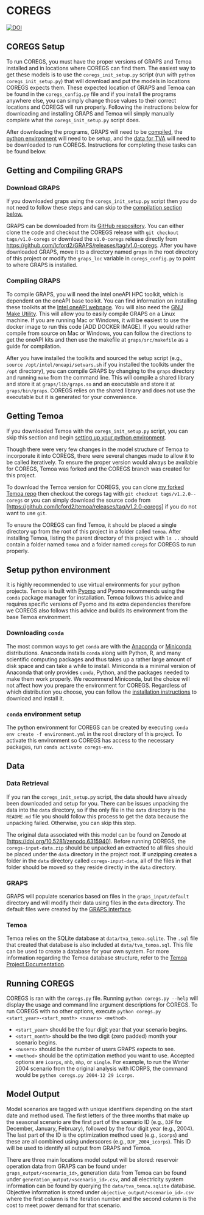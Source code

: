 # COREGS

[![DOI](https://zenodo.org/badge/455716754.svg)](https://zenodo.org/badge/latestdoi/455716754)

## COREGS Setup

To run COREGS, you must have the proper versions of GRAPS and Temoa installed and in locations where COREGS can find them.
The easiest way to get these models is to use the `coregs_init_setup.py` script (run with `python coregs_init_setup.py`) that will 
download and put the models in locations COREGS expects them.
These expected location of GRAPS and Temoa can be found in the `coregs_config.py` file and if you install the programs anywhere else,
you can simply change those values to their correct locations and COREGS will run properly.
Following the instructions below for downloading and installing GRAPS and Temoa will simply manually complete what the `coregs_init_setup.py` script does.

After downloading the programs, GRAPS will need to be [compiled](#compiling-graps), the [python environment](#setup-python-environment) will need to be setup, and the [data for TVA](#data-retrieval) will need to be downloaded to run COREGS.
Instructions for completing these tasks can be found below.

## Getting and Compiling GRAPS

### Download GRAPS

If you downloaded graps using the `coregs_init_setup.py` script then you do not need to follow these steps and can skip to the [compilation section below.](#compiling-graps)

GRAPS can be downloaded from its [GitHub respository](https://github.com/lcford2/GRAPS/tree/v1.0-coregs).
You can either clone the code and checkout the COREGS release with `git checkout tags/v1.0-coregs` or download the `v1.0-coregs` release directly from https://github.com/lcford2/GRAPS/releases/tag/v1.0-coregs.
After you have downloaded GRAPS, move it to a directory named `graps` in the root directory of this project or modify the `graps_loc` variable in `coregs_config.py` to point to where GRAPS is installed.

### Compiling GRAPS

To compile GRAPS, you will need the intel oneAPI HPC toolkit, which is dependent on the oneAPI base toolkit. 
You can find information on installing these toolkits at the [Intel oneAPI webpage](https://www.intel.com/content/www/us/en/developer/tools/oneapi/toolkits.html#gs.pvef6v). 
You will also need the [GNU Make Utility](https://www.gnu.org/software/make/).
This will allow you to easily compile GRAPS on a Linux machine. 
If you are running Mac or Windows, it will be easiest to use the docker image to run this code [ADD DOCKER IMAGE].
If you would rather compile from source on Mac or Windows, you can follow the directions to get the oneAPI kits and then use the makefile at `graps/src/makefile` as a guide for compilation. 

After you have installed the toolkits and sourced the setup script (e.g., `source /opt/intel/oneapi/setvars.sh` if you installed the toolkits under the `/opt` directory), you can compile GRAPS by changing to the `graps` directory and running `make` from the command line. 
This will compile a shared library and store it at `graps/lib/graps.so` and an executable and store it at `graps/bin/graps`. 
COREGS relies on the shared library and does not use the executable but it is generated for your convenience.

## Getting Temoa

If you downloaded Temoa with the `coregs_init_setup.py` script, you can skip this section and begin [setting up your python environment](#setup-python-environment).

Though there were very few changes in the model structure of Temoa to incorporate it into COREGS, there were several changes made to allow it to be called iteratively.
To ensure the proper version would always be available for COREGS, Temoa was forked and the COREGS branch was created for this project.

To download the Temoa version for COREGS, you can clone [my forked Temoa repo](https://github.com/lcford2/temoa) then checkout the coregs tag with `git checkout tags/v1.2.0--coregs` or you can simply download the source code from [https://github.com/lcford2/temoa/releases/tag/v1.2.0-coregs] if you do not want to use `git`. 

To ensure the COREGS can find Temoa, it should be placed a single directory up from the root of this project in a folder called `temoa`. 
After installing Temoa, listing the parent directory of this project with `ls ..` should contain a folder named `temoa` and a folder named `coregs`
for COREGS to run properly.

## Setup python environment

It is highly recommended to use virtual environments for your python projects.
Temoa is built with [Pyomo](http://www.pyomo.org/) and Pyomo recommends using the `conda` package manager for installation.
Temoa follows this advice and requires specific versions of Pyomo and its extra dependencies therefore we COREGS also follows
this advice and builds its environment from the base Temoa environment. 

### Downloading `conda`

The most common ways to get `conda` are with the [Anaconda](https://docs.conda.io/projects/conda/en/latest/glossary.html#anaconda-glossary) or [Miniconda](https://docs.conda.io/projects/conda/en/latest/glossary.html#miniconda-glossary) distributions.
Anaconda installs `conda` along with Python, R, and many scientific computing packages and thus takes up a rather large amount of disk space and can take a while to install. 
Miniconda is a minimal version of Anaconda that only provides `conda`, Python, and the packages needed to make them work properly. 
We recommend Miniconda, but the choice will not affect how you prepare the environment for COREGS. 
Regardless of which distribution you choose, you can follow the [installation instructions](https://docs.conda.io/projects/conda/en/latest/user-guide/install/index.html) to download and install it. 

### `conda` environment setup

The python environment for COREGS can be created by executing `conda env create -f environment.yml` in the root directory of this project. 
To activate this environment so COREGS has access to the necessary packages, run `conda activate coregs-env`.

## Data

### Data Retrieval

If you ran the `coregs_init_setup.py` script, the data should have already been downloaded and setup for you.
There can be issues unpacking the data into the `data` directory, so if the only file in the `data` directory is the `README.md` file
you should follow this process to get the data because the unpacking failed. 
Otherwise, you can skip this step.

The original data associated with this model can be found on Zenodo at [https://doi.org/10.5281/zenodo.6315940].
Before running COREGS, the `coregs-input-data.zip` should be unpacked an extracted to all files should be placed under the `data` directory in the project root.
If unzipping creates a folder in the `data` directory called `coregs-input-data`, all of the files in that folder should be moved so they reside directly in the
`data` directory.

### GRAPS

GRAPS will populate scenarios based on files in the `graps_input/default` directory and will modify their data using files in the `data` directory. 
The default files were created by the [GRAPS interface](https://github.com/lcford2/graps_gui).

### Temoa

Temoa relies on the SQLite database at `data/tva_temoa.sqlite`. 
The `.sql` file that created that database is also included at `data/tva_temoa.sql`.
This file can be used to create a database for your own system.
For more information regarding the Temoa database structure, refer to the [Temoa Project Documentation](https://temoacloud.com/temoaproject/Documentation.html#database-construction).

## Running COREGS

COREGS is ran with the `coregs.py` file.
Running `python coregs.py --help` will display the usage and command line argument descriptions for COREGS.
To run COREGS with no other options, execute `python coregs.py <start_year>-<start_month> <nusers> <method>`.
  - `<start_year>` should be the four digit year that your scenario begins.
  - `<start_month>` should be the two digit (zero padded) month your scenario begins.
  - `<nusers>` should be the number of users GRAPS expects to see.
  - `<method>` should be the optimization method you want to use. Accepted options are `icorps`, `mhb`, `mhp`, or `single`. 
For example, to run the Winter 2004 scenario from the original analysis with ICORPS, the command would be `python coregs.py 2004-12 29 icorps`.

## Model Output

Model scenarios are tagged with unique identifiers depending on the start date and method used.
The first letters of the three months that make up the seasonal scenario are the first part of the scenario ID (e.g., `DJF` for December, January, February), followed by the four digit year (e.g., 2004). 
The last part of the ID is the optimization method used (e.g., `icorps`) and these are all combined using underscores (e.g., `DJF_2004_icorps`).
This ID will be used to identify all output from GRAPS and Temoa.

There are three main locations model output will be stored: reservoir operation data from GRAPS can be found under `graps_output/<scenario_id>`, generation data from Temoa can be found under `generation_output/<scenario_id>.csv`, and all electricity system information can be found by querying the `data/tva_temoa.sqlite` database.
Objective information is stored under `objective_output/<scenario_id>.csv` where the first column is the iteration number and the second column is the cost to meet power demand for that scenario.
